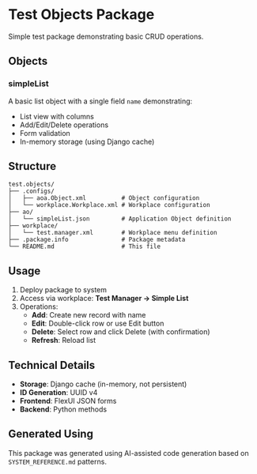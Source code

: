# Test Objects Package

Simple test package demonstrating basic CRUD operations.

## Objects

### simpleList

A basic list object with a single field `name` demonstrating:
- List view with columns
- Add/Edit/Delete operations
- Form validation
- In-memory storage (using Django cache)

## Structure

```
test.objects/
├── .configs/
│   ├── aoa.Object.xml          # Object configuration
│   └── workplace.Workplace.xml # Workplace configuration
├── ao/
│   └── simpleList.json         # Application Object definition
├── workplace/
│   └── test.manager.xml        # Workplace menu definition
├── .package.info               # Package metadata
└── README.md                   # This file
```

## Usage

1. Deploy package to system
2. Access via workplace: **Test Manager → Simple List**
3. Operations:
   - **Add**: Create new record with name
   - **Edit**: Double-click row or use Edit button
   - **Delete**: Select row and click Delete (with confirmation)
   - **Refresh**: Reload list

## Technical Details

- **Storage**: Django cache (in-memory, not persistent)
- **ID Generation**: UUID v4
- **Frontend**: FlexUI JSON forms
- **Backend**: Python methods

## Generated Using

This package was generated using AI-assisted code generation based on `SYSTEM_REFERENCE.md` patterns.

